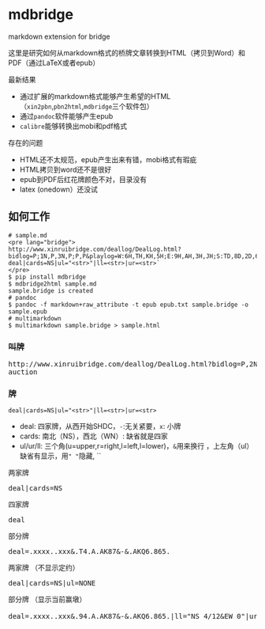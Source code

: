 # mdbridge

markdown extension for bridge

这里是研究如何从markdown格式的桥牌文章转换到HTML（拷贝到Word）和PDF（通过LaTeX或者epub）

最新结果

* 通过扩展的markdown格式能够产生希望的HTML（`xin2pbn`,`pbn2html`,`mdbridge`三个软件包）
* 通过`pandoc`软件能够产生epub
* `calibre`能够转换出mobi和pdf格式

存在的问题

* HTML还不太规范，epub产生出来有错，mobi格式有瑕疵
* HTML拷贝到word还不是很好
* epub到PDF后红花牌颜色不对，目录没有
* latex (onedown）还没试

## 如何工作

````
# sample.md
<pre lang="bridge">
http://www.xinruibridge.com/deallog/DealLog.html?bidlog=P;1N,P,3N,P;P,P&playlog=W:6H,TH,KH,5H;E:9H,AH,3H,JH;S:TD,8D,2D,6D;S:KD,QH,5D,3D;S:7D,4C,JD,4D;N:QD,9D,2C,8S;N:AD,3S,5S,6S;N:KC,6C,3C,8C;N:2S,4S,KS,AS;W:8H,9C,2H,5C;W:7H,TS,9S,7C;W:4H,TC,7S,JS;W:JC,QS,QC,AC;&deal=9743.K92.9643.Q6%20KJ5.A5.KT7.A7532%20A86.Q87643.8.J84%20QT2.JT.AQJ52.KT9&vul=None&dealer=E&contract=3N&declarer=S&wintrick=8&score=-50&str=%E5%9B%A2%E4%BD%93%E8%B5%9B%20%E7%AC%AC10%E8%BD%AE%20%E7%89%8C%E5%8F%B7%2014/16&dealid=794018966&pbnid=221536004
deal|cards=NS|ul="<str>"|ll=<str>|ur=<str>`
</pre>
$ pip install mdbridge
$ mdbridge2html sample.md
sample.bridge is created
# pandoc
$ pandoc -f markdown+raw_attribute -t epub epub.txt sample.bridge -o sample.epub
# multimarkdown
$ multimarkdown sample.bridge > sample.html
````

### 叫牌

<pre lang="bridge">
http://www.xinruibridge.com/deallog/DealLog.html?bidlog=P,2N,P%3B3C,P,3N,P%3B6N,P,P,P%3B&playlog=E:KD,3D,4D,JD%3BE:2D,5D,7D,AD%3BN:JS,6S,5S,8S%3BN:KS,4S,7S,2S%3BN:3S,TS,AS,8H%3BS:QS,TD,4C,9S%3BS:KH,JH,4H,2H%3BS:AH,TH,9H,3H%3BS:QH,9D,8C,5H%3BS:2C,JC,QC,6C%3BN:KC,9C,6D,5C%3BN:AC,7H,6H,3C%3BN:7C,QD,8D,TC%3B&deal=82.JT8.T974.JT53%20KJ3.94.AJ.AKQ874%20T964.7532.KQ2.96%20AQ75.AKQ6.8653.2&vul=All&dealer=W&contract=6N&declarer=N&wintrick=11&score=-100&str=%E7%BE%A4%E7%BB%84IMP%E8%B5%9B%2020201209%20%E7%89%8C%E5%8F%B7%204/8&dealid=995050099&pbnid=345464272
auction
</pre>

### 牌

`deal|cards=NS|ul="<str>"|ll=<str>|ur=<str>`

* deal: 四家牌，从西开始SHDC，`-`:无关紧要，`x`: 小牌
* cards: 南北（NS），西北（WN）: 缺省就是四家
* ul/ur/ll: 三个角(u=upper,r=right,l=left,l=lower)，`&`用来换行 ，上左角（ul）缺省有显示，用`" "`隐藏, ``

两家牌

<pre lang="bridge">
deal|cards=NS
</pre>

四家牌

<pre lang="bridge">
deal
</pre>

部分牌

<pre lang="bridge">
deal=.xxxx..xxx&.T4.A.AK87&-&.AKQ6.865.
</pre>

两家牌 （不显示定约）

<pre lang="bridge">
deal|cards=NS|ul=NONE 
</pre>

部分牌 （显示当前赢墩）

<pre lang="bridge">
deal=.xxxx..xxx&.94.A.AK87&-&.AKQ6.865.|ll="NS 4/12&EW 0"|ur="群组赛1209&牌号 4/8"
</pre>


